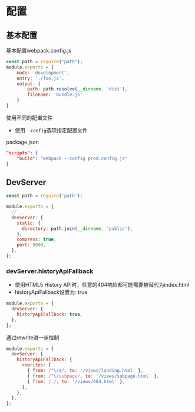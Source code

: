 # 配置

## 基本配置

基本配置webpack.config.js

```js
const path = require("path");
module.exports = {
    mode: 'development',
    entry: './foo.js',
    output: {
        path: path.resolve(__dirname, 'dist'),
        filename: 'bundle.js'
    }
}
```

使用不同的配置文件

- 使用`--config`选项指定配置文件

package.json

```json
"scripts": {
    "build": "webpack --config prod.config.js"
}
```

## DevServer

```js
const path = require('path');

module.exports = {
  //...
  devServer: {
    static: {
      directory: path.join(__dirname, 'public'),
    },
    compress: true,
    port: 9000,
  },
};
```
### devServer.historyApiFallback

- 使用HTML5 History API时，任意的404响应都可能需要被替代为index.html
- historyApiFallback设置为: true

```js
module.exports = {
  devServer: {
    historyApiFallback: true,
  },
};
```

通过rewrite进一步控制

```js
module.exports = {
  devServer: {
    historyApiFallback: {
      rewrites: [
        { from: /^\/$/, to: '/views/landing.html' },
        { from: /^\/subpage/, to: '/views/subpage.html' },
        { from: /./, to: '/views/404.html' },
      ],
    },
  },
};
```


